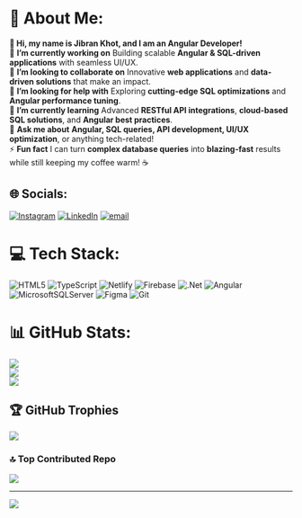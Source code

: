 # 💫 About Me:
**👋 Hi, my name is Jibran Khot, and I am an Angular Developer!**  
🔭 **I’m currently working on** Building scalable **Angular & SQL-driven applications** with seamless UI/UX.  
👯 **I’m looking to collaborate on** Innovative **web applications** and **data-driven solutions** that make an impact.  
🤝 **I’m looking for help with** Exploring **cutting-edge SQL optimizations** and **Angular performance tuning**.  
🌱 **I’m currently learning** Advanced **RESTful API integrations**, **cloud-based SQL solutions**, and **Angular best practices**.  
💬 **Ask me about** **Angular, SQL queries, API development, UI/UX optimization**, or anything tech-related!  
⚡ **Fun fact** I can turn **complex database queries** into **blazing-fast** results while still keeping my coffee warm! ☕

## 🌐 Socials:
[![Instagram](https://img.shields.io/badge/Instagram-%23E4405F.svg?logo=Instagram&logoColor=white)](https://instagram.com/jibran_khot) [![LinkedIn](https://img.shields.io/badge/LinkedIn-%230077B5.svg?logo=linkedin&logoColor=white)](https://linkedin.com/in/jibran-khot) [![email](https://img.shields.io/badge/Email-D14836?logo=gmail&logoColor=white)](mailto:jibrankhot5@gmail.com) 

# 💻 Tech Stack:
![HTML5](https://img.shields.io/badge/html5-%23E34F26.svg?style=for-the-badge&logo=html5&logoColor=white) ![TypeScript](https://img.shields.io/badge/typescript-%23007ACC.svg?style=for-the-badge&logo=typescript&logoColor=white) ![Netlify](https://img.shields.io/badge/netlify-%23000000.svg?style=for-the-badge&logo=netlify&logoColor=#00C7B7) ![Firebase](https://img.shields.io/badge/firebase-%23039BE5.svg?style=for-the-badge&logo=firebase) ![.Net](https://img.shields.io/badge/.NET-5C2D91?style=for-the-badge&logo=.net&logoColor=white) ![Angular](https://img.shields.io/badge/angular-%23DD0031.svg?style=for-the-badge&logo=angular&logoColor=white) ![MicrosoftSQLServer](https://img.shields.io/badge/Microsoft%20SQL%20Server-CC2927?style=for-the-badge&logo=microsoft%20sql%20server&logoColor=white) ![Figma](https://img.shields.io/badge/figma-%23F24E1E.svg?style=for-the-badge&logo=figma&logoColor=white) ![Git](https://img.shields.io/badge/git-%23F05033.svg?style=for-the-badge&logo=git&logoColor=white)
# 📊 GitHub Stats:
![](https://github-readme-stats.vercel.app/api?username=jibranKhot&theme=aura&hide_border=false&include_all_commits=true&count_private=true)<br/>
![](https://github-readme-streak-stats.herokuapp.com/?user=jibranKhot&theme=aura&hide_border=false)<br/>
![](https://github-readme-stats.vercel.app/api/top-langs/?username=jibranKhot&theme=aura&hide_border=false&include_all_commits=true&count_private=true&layout=compact)

## 🏆 GitHub Trophies
![](https://github-profile-trophy.vercel.app/?username=jibranKhot&theme=radical&no-frame=false&no-bg=false&margin-w=4)

### 🔝 Top Contributed Repo
![](https://github-contributor-stats.vercel.app/api?username=jibranKhot&limit=5&theme=dark&combine_all_yearly_contributions=true)

---
[![](https://visitcount.itsvg.in/api?id=jibranKhot&icon=0&color=0)](https://visitcount.itsvg.in)

<!-- Proudly created with GPRM ( https://gprm.itsvg.in ) -->
